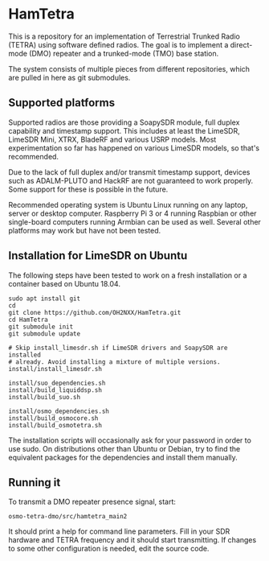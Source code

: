 # HamTetra

This is a repository for an implementation of Terrestrial Trunked Radio (TETRA)
using software defined radios. The goal is to implement a direct-mode (DMO)
repeater and a trunked-mode (TMO) base station.

The system consists of multiple pieces from different repositories, which are
pulled in here as git submodules.


## Supported platforms

Supported radios are those providing a SoapySDR module, full duplex capability
and timestamp support. This includes at least the LimeSDR, LimeSDR Mini, XTRX,
BladeRF and various USRP models. Most experimentation so far has happened on
various LimeSDR models, so that's recommended.

Due to the lack of full duplex and/or transmit timestamp support, devices such
as ADALM-PLUTO and HackRF are not guaranteed to work properly. Some support
for these is possible in the future.

Recommended operating system is Ubuntu Linux running on any laptop, server or
desktop computer. Raspberry Pi 3 or 4 running Raspbian or other single-board
computers running Armbian can be used as well.
Several other platforms may work but have not been tested.


## Installation for LimeSDR on Ubuntu

The following steps have been tested to work on a fresh installation
or a container based on Ubuntu 18.04. 

    sudo apt install git
    cd
    git clone https://github.com/OH2NXX/HamTetra.git
    cd HamTetra
    git submodule init
    git submodule update
     
    # Skip install_limesdr.sh if LimeSDR drivers and SoapySDR are installed
    # already. Avoid installing a mixture of multiple versions.
    install/install_limesdr.sh
     
    install/suo_dependencies.sh
    install/build_liquiddsp.sh
    install/build_suo.sh
     
    install/osmo_dependencies.sh
    install/build_osmocore.sh
    install/build_osmotetra.sh

The installation scripts will occasionally ask for your password in order to
use sudo. On distributions other than Ubuntu or Debian, try to find the
equivalent packages for the dependencies and install them manually.


## Running it

To transmit a DMO repeater presence signal, start:

    osmo-tetra-dmo/src/hamtetra_main2

It should print a help for command line parameters. Fill in your SDR hardware
and TETRA frequency and it should start transmitting. If changes to some other
configuration is needed, edit the source code.
